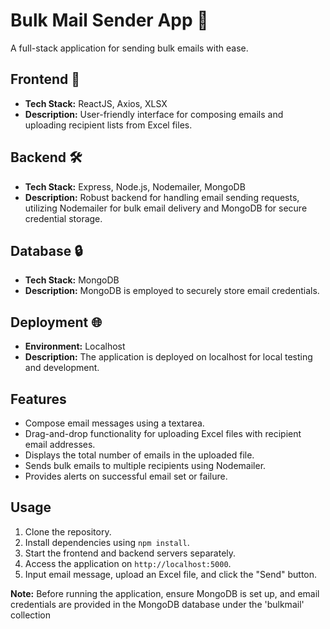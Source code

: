 # Bulk Mail Sender App 📧

A full-stack application for sending bulk emails with ease.

## Frontend 🚀
- **Tech Stack:** ReactJS, Axios, XLSX
- **Description:** User-friendly interface for composing emails and uploading recipient lists from Excel files.

## Backend 🛠️
- **Tech Stack:** Express, Node.js, Nodemailer, MongoDB
- **Description:** Robust backend for handling email sending requests, utilizing Nodemailer for bulk email delivery and MongoDB for secure credential storage.

## Database 🔒
- **Tech Stack:** MongoDB
- **Description:** MongoDB is employed to securely store email credentials.

## Deployment 🌐
- **Environment:** Localhost
- **Description:** The application is deployed on localhost for local testing and development.

## Features
- Compose email messages using a textarea.
- Drag-and-drop functionality for uploading Excel files with recipient email addresses.
- Displays the total number of emails in the uploaded file.
- Sends bulk emails to multiple recipients using Nodemailer.
- Provides alerts on successful email set or failure.

## Usage
1. Clone the repository.
2. Install dependencies using `npm install`.
3. Start the frontend and backend servers separately.
4. Access the application on `http://localhost:5000`.
5. Input email message, upload an Excel file, and click the "Send" button.

**Note:** Before running the application, ensure MongoDB is set up, and email credentials are provided in the MongoDB database under the 'bulkmail' collection
